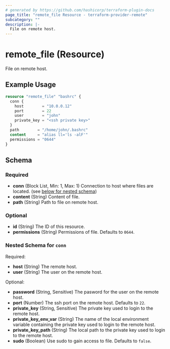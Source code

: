 ```yaml
---
# generated by https://github.com/hashicorp/terraform-plugin-docs
page_title: "remote_file Resource - terraform-provider-remote"
subcategory: ""
description: |-
  File on remote host.
---
```


# remote_file (Resource)

File on remote host.

## Example Usage

```terraform
resource "remote_file" "bashrc" {
  conn {
    host        = "10.0.0.12"
    port        = 22
    user        = "john"
    private_key = "<ssh private key>"
  }
  path        = "/home/john/.bashrc"
  content     = "alias ll='ls -alF'"
  permissions = "0644"
}
```

<!-- schema generated by tfplugindocs -->
## Schema

### Required

- **conn** (Block List, Min: 1, Max: 1) Connection to host where files are located. (see [below for nested schema](#nestedblock--conn))
- **content** (String) Content of file.
- **path** (String) Path to file on remote host.

### Optional

- **id** (String) The ID of this resource.
- **permissions** (String) Permissions of file. Defaults to `0644`.

<a id="nestedblock--conn"></a>
### Nested Schema for `conn`

Required:

- **host** (String) The remote host.
- **user** (String) The user on the remote host.

Optional:

- **password** (String, Sensitive) The pasword for the user on the remote host.
- **port** (Number) The ssh port on the remote host. Defaults to `22`.
- **private_key** (String, Sensitive) The private key used to login to the remote host.
- **private_key_env_var** (String) The name of the local environment variable containing the private key used to login to the remote host.
- **private_key_path** (String) The local path to the private key used to login to the remote host.
- **sudo** (Boolean) Use sudo to gain access to file. Defaults to `false`.


